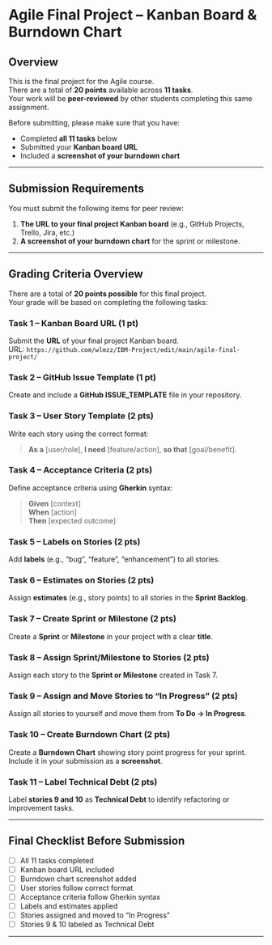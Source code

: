 
# Agile Final Project – Kanban Board & Burndown Chart

## Overview
This is the final project for the Agile course.  
There are a total of **20 points** available across **11 tasks**.  
Your work will be **peer-reviewed** by other students completing this same assignment.

Before submitting, please make sure that you have:
- Completed **all 11 tasks** below  
- Submitted your **Kanban board URL**  
- Included a **screenshot of your burndown chart**

---

## Submission Requirements
You must submit the following items for peer review:
1. **The URL to your final project Kanban board** (e.g., GitHub Projects, Trello, Jira, etc.)  
2. **A screenshot of your burndown chart** for the sprint or milestone.

---

## Grading Criteria Overview
There are a total of **20 points possible** for this final project.  
Your grade will be based on completing the following tasks:

### Task 1 – Kanban Board URL (1 pt)
Submit the **URL** of your final project Kanban board.  
URL: `https://github.com/wlmzz/IBM-Project/edit/main/agile-final-project/`

### Task 2 – GitHub Issue Template (1 pt)
Create and include a **GitHub ISSUE_TEMPLATE** file in your repository.

### Task 3 – User Story Template (2 pts)
Write each story using the correct format:  
> **As a** [user/role], **I need** [feature/action], **so that** [goal/benefit].

### Task 4 – Acceptance Criteria (2 pts)
Define acceptance criteria using **Gherkin** syntax:  
> **Given** [context]  
> **When** [action]  
> **Then** [expected outcome]

### Task 5 – Labels on Stories (2 pts)
Add **labels** (e.g., “bug”, “feature”, “enhancement”) to all stories.  

### Task 6 – Estimates on Stories (2 pts)
Assign **estimates** (e.g., story points) to all stories in the **Sprint Backlog**.

### Task 7 – Create Sprint or Milestone (2 pts)
Create a **Sprint** or **Milestone** in your project with a clear **title**.

### Task 8 – Assign Sprint/Milestone to Stories (2 pts)
Assign each story to the **Sprint or Milestone** created in Task 7.

### Task 9 – Assign and Move Stories to “In Progress” (2 pts)
Assign all stories to yourself and move them from **To Do → In Progress**.

### Task 10 – Create Burndown Chart (2 pts)
Create a **Burndown Chart** showing story point progress for your sprint.  
Include it in your submission as a **screenshot**.

### Task 11 – Label Technical Debt (2 pts)
Label **stories 9 and 10** as **Technical Debt** to identify refactoring or improvement tasks.

---

## Final Checklist Before Submission
- [ ] All 11 tasks completed  
- [ ] Kanban board URL included  
- [ ] Burndown chart screenshot added  
- [ ] User stories follow correct format  
- [ ] Acceptance criteria follow Gherkin syntax  
- [ ] Labels and estimates applied  
- [ ] Stories assigned and moved to “In Progress”  
- [ ] Stories 9 & 10 labeled as Technical Debt  

---
